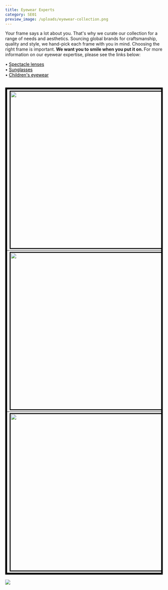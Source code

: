 ```yaml
---
title: Eyewear Experts
category: SE01
preview_image: /uploads/eyewear-collection.png
---
```

<div class="employee-heading">
<p>Your frame says a lot about you. That's why we curate our collection for a range of needs and aesthetics. Sourcing global brands for craftsmanship, quality and style,  we hand-pick each frame with you in mind. Choosing the right frame is important.<b> We want you to smile when you put it on. </b> For more information on our eyewear expertise, please see the links below:</br></p>
<div>• <a href="/what-we-do/glasses" style="color:black">Spectacle lenses</a></div>
<div>• <a href="/what-we-do/sunglasses" style="color:black">Sunglasses</a></div>
<div>• <a href="/what-we-do/childrens-eyewear" style="color:black">Children's eyewear</a></div></p>
</div>

<table>
<table border = 5 bordercolor = black align = center>
<tr>
<th colspan = 4><a href="/what-we-do/lindberg"><img src="/uploads/lindberg.png" border=3 height=500 width=500></img></a></th>
<th colspan = 4><a href="/what-we-do/face-a-face"><img src="/uploads/faceafacelogo.png" border=3 height=500 width=500></img></a></th>
<th colspan = 4><a href="/what-we-do/prodesign"><img src="/uploads/prodesign-logo.jpg" border=3 height=500 width=500></img></a></th>
</tr>
<tr>
<th colspan = 4><a href="/what-we-do/tom-ford"><img src="/uploads/tom-ford.jpg" border=3 height=500 width=500></img></a></th>
<th colspan = 4><a href="/what-we-do/dana-buchman"><img src="/uploads/danabuchman_brandlogo.png" border=3 height=500 width=500></img></a></th>
<th colspan = 4><a href="/what-we-do/good-gryf"><img src="/uploads/good-gryf.jpg" border=3 height=500 width=500></img></a></th>
</tr>
<tr>
<th colspan = 4><a href="/what-we-do/john-lennon"><img src="/uploads/anne-valentin-logo.jpg" border=3 height=500 width=500></img></a></th>
<th colspan = 4><a href="/what-we-do/maze"><img src="/uploads/maze-logo.png" border=3 height=500 width=500></img></a></th>
<th colspan = 4><a href="/what-we-do/nicola-finetti"><img src="/uploads/nicola-finetti.png" border=3 height=500 width=500></img></a></th>
</tr>
</table>

![](/uploads/anne-valentin-logo.jpg)

<br>